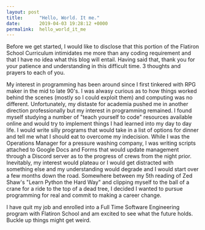```yaml
---
layout: post
title:      "Hello, World. It me."
date:       2019-04-03 19:28:12 +0000
permalink:  hello_world_it_me
---
```


Before we get started, I would like to disclose that this portion of the Flatiron School Curriculum intimidates me more than any coding requirement and that I have no idea what this blog will entail. Having said that, thank you for your patience and understanding in this difficult time. 3 thoughts and prayers to each of you.



My interest in programming has been around since I first tinkered with RPG maker in the mid to late 90's. I was alwasy curious as to how things worked behind the scenes (mostly so I could exploit them) and computing was no different. Unfortunately, my distaste for academia pushed me in another direction professionally but my interest in programming remained. I found myself studying a number of "teach yourself to code" resources available online and would try to implement things I had learned into my day to day life. I would write silly programs that would take in a list of options for dinner and tell me what I should eat to overcome my indecision. While I was the Operations Manager for a pressure washing company, I was writing scripts attached to Google Docs and Forms that would update management through a Discord server as to the progress of crews from the night prior. Inevitably, my interest would plateau or I would get distracted with something else and my understanding would degrade and I would start over a few months down the road. Somewhere between my 5th reading of Zed Shaw's "Learn Python the Hard Way" and clipping myself to the ball of a crane for a ride to the top of a dead tree, I decided I wanted to pursue programming for real and commit to making a career change. 



I have quit my job and enrolled into a Full Time Software Engineering program with Flatiron School and am excited to see what the future holds. Buckle up things might get weird. 


